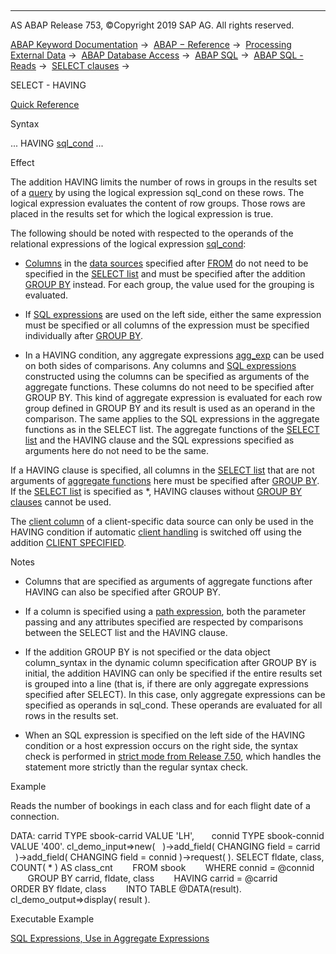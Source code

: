   

* * *

AS ABAP Release 753, ©Copyright 2019 SAP AG. All rights reserved.

[ABAP Keyword Documentation](javascript:call_link\('abenabap.htm'\)) →  [ABAP − Reference](javascript:call_link\('abenabap_reference.htm'\)) →  [Processing External Data](javascript:call_link\('abenabap_language_external_data.htm'\)) →  [ABAP Database Access](javascript:call_link\('abenabap_sql.htm'\)) →  [ABAP SQL](javascript:call_link\('abenopensql.htm'\)) →  [ABAP SQL - Reads](javascript:call_link\('abenopen_sql_reading.htm'\)) →  [SELECT clauses](javascript:call_link\('abenselect_clauses.htm'\)) → 

SELECT - HAVING

[Quick Reference](javascript:call_link\('abapselect_shortref.htm'\))

Syntax

... HAVING [sql\_cond](javascript:call_link\('abenwhere_logexp.htm'\)) ...

Effect

The addition HAVING limits the number of rows in groups in the results set of a [query](javascript:call_link\('abenquery_glosry.htm'\) "Glossary Entry") by using the logical expression sql\_cond on these rows. The logical expression evaluates the content of row groups. Those rows are placed in the results set for which the logical expression is true.

The following should be noted with respected to the operands of the relational expressions of the logical expression [sql\_cond](javascript:call_link\('abenwhere_logexp.htm'\)):

-   [Columns](javascript:call_link\('abenopen_sql_columns.htm'\)) in the [data sources](javascript:call_link\('abapselect_data_source.htm'\)) specified after [FROM](javascript:call_link\('abapfrom_clause.htm'\)) do not need to be specified in the [SELECT list](javascript:call_link\('abapselect_list.htm'\)) and must be specified after the addition [GROUP BY](javascript:call_link\('abapgroupby_clause.htm'\)) instead. For each group, the value used for the grouping is evaluated.
    
-   If [SQL expressions](javascript:call_link\('abapsql_expr.htm'\)) are used on the left side, either the same expression must be specified or all columns of the expression must be specified individually after [GROUP BY](javascript:call_link\('abapgroupby_clause.htm'\)).
    
-   In a HAVING condition, any aggregate expressions [agg\_exp](javascript:call_link\('abapselect_aggregate.htm'\)) can be used on both sides of comparisons. Any columns and [SQL expressions](javascript:call_link\('abapsql_expr.htm'\)) constructed using the columns can be specified as arguments of the aggregate functions. These columns do not need to be specified after GROUP BY. This kind of aggregate expression is evaluated for each row group defined in GROUP BY and its result is used as an operand in the comparison. The same applies to the SQL expressions in the aggregate functions as in the SELECT list. The aggregate functions of the [SELECT list](javascript:call_link\('abapselect_list.htm'\)) and the HAVING clause and the SQL expressions specified as arguments here do not need to be the same.
    

If a HAVING clause is specified, all columns in the [SELECT list](javascript:call_link\('abapselect_list.htm'\)) that are not arguments of [aggregate functions](javascript:call_link\('abapselect_aggregate.htm'\)) here must be specified after [GROUP BY](javascript:call_link\('abapgroupby_clause.htm'\)). If the [SELECT list](javascript:call_link\('abapselect_list.htm'\)) is specified as \*, HAVING clauses without [GROUP BY clauses](javascript:call_link\('abapgroupby_clause.htm'\)) cannot be used.

The [client column](javascript:call_link\('abenclient_column_glosry.htm'\) "Glossary Entry") of a client-specific data source can only be used in the HAVING condition if automatic [client handling](javascript:call_link\('abenclient_handling_glosry.htm'\) "Glossary Entry") is switched off using the addition [CLIENT SPECIFIED](javascript:call_link\('abapselect_client.htm'\)).

Notes

-   Columns that are specified as arguments of aggregate functions after HAVING can also be specified after GROUP BY.
    
-   If a column is specified using a [path expression](javascript:call_link\('abenopen_sql_path.htm'\)), both the parameter passing and any attributes specified are respected by comparisons between the SELECT list and the HAVING clause.
    
-   If the addition GROUP BY is not specified or the data object column\_syntax in the dynamic column specification after GROUP BY is initial, the addition HAVING can only be specified if the entire results set is grouped into a line (that is, if there are only aggregate expressions specified after SELECT). In this case, only aggregate expressions can be specified as operands in sql\_cond. These operands are evaluated for all rows in the results set.
    
-   When an SQL expression is specified on the left side of the HAVING condition or a host expression occurs on the right side, the syntax check is performed in [strict mode from Release 7.50](javascript:call_link\('abenopensql_strict_mode_750.htm'\)), which handles the statement more strictly than the regular syntax check.
    

Example

Reads the number of bookings in each class and for each flight date of a connection.

DATA: carrid TYPE sbook-carrid VALUE 'LH',
      connid TYPE sbook-connid VALUE '400'.
cl\_demo\_input=>new(
  )->add\_field( CHANGING field = carrid
  )->add\_field( CHANGING field = connid )->request( ).
SELECT fldate, class, COUNT( \* ) AS class\_cnt
       FROM sbook
       WHERE connid = @connid
       GROUP BY carrid, fldate, class
       HAVING carrid = @carrid
       ORDER BY fldate, class
       INTO TABLE @DATA(result).
cl\_demo\_output=>display( result ).

Executable Example

[SQL Expressions, Use in Aggregate Expressions](javascript:call_link\('abensql_expr_in_aggregates_abexa.htm'\))